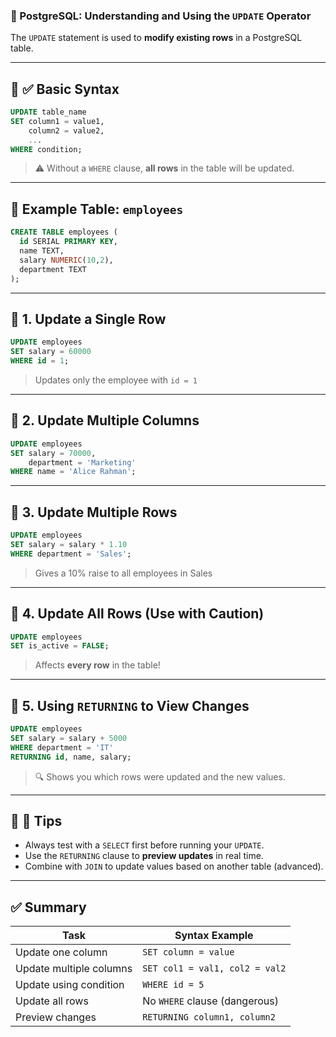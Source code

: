 ### 🔄 PostgreSQL: **Understanding and Using the `UPDATE` Operator**

The `UPDATE` statement is used to **modify existing rows** in a PostgreSQL table.

---

## 🔹 ✅ Basic Syntax

```sql
UPDATE table_name
SET column1 = value1,
    column2 = value2,
    ...
WHERE condition;
```

> ⚠️ Without a `WHERE` clause, **all rows** in the table will be updated.

---

## 🔸 Example Table: `employees`

```sql
CREATE TABLE employees (
  id SERIAL PRIMARY KEY,
  name TEXT,
  salary NUMERIC(10,2),
  department TEXT
);
```

---

## 🔸 1. **Update a Single Row**

```sql
UPDATE employees
SET salary = 60000
WHERE id = 1;
```

> Updates only the employee with `id = 1`

---

## 🔸 2. **Update Multiple Columns**

```sql
UPDATE employees
SET salary = 70000,
    department = 'Marketing'
WHERE name = 'Alice Rahman';
```

---

## 🔸 3. **Update Multiple Rows**

```sql
UPDATE employees
SET salary = salary * 1.10
WHERE department = 'Sales';
```

> Gives a 10% raise to all employees in Sales

---

## 🔸 4. **Update All Rows (Use with Caution)**

```sql
UPDATE employees
SET is_active = FALSE;
```

> Affects **every row** in the table!

---

## 🔸 5. **Using `RETURNING` to View Changes**

```sql
UPDATE employees
SET salary = salary + 5000
WHERE department = 'IT'
RETURNING id, name, salary;
```

> 🔍 Shows you which rows were updated and the new values.

---

## 🔹 🧠 Tips

* Always test with a `SELECT` first before running your `UPDATE`.
* Use the `RETURNING` clause to **preview updates** in real time.
* Combine with `JOIN` to update values based on another table (advanced).

---

## ✅ Summary

| Task                    | Syntax Example                 |
| ----------------------- | ------------------------------ |
| Update one column       | `SET column = value`           |
| Update multiple columns | `SET col1 = val1, col2 = val2` |
| Update using condition  | `WHERE id = 5`                 |
| Update all rows         | No `WHERE` clause (dangerous)  |
| Preview changes         | `RETURNING column1, column2`   |